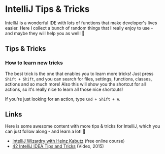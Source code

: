 # IntelliJ Tips & Tricks

IntelliJ is a wonderful IDE with lots of functions that make developer's lives easier. Here I collect a bunch of random things that I really enjoy to use - and maybe they will help you as well! 🎉

## Tips & Tricks

### How to learn new tricks

The best trick is the one that enables you to learn more tricks! Just press `Shift + Shift`, and you can search for files, settings, functions, classes, actions and so much more! Also this will show you the shortcut for all actions, so it's really nice to learn all those nice shortcuts!

If you're just looking for an action, type `Cmd + Shift + A`.

## Links

Here is some awesome content with more tips & tricks for IntelliJ, which you can just follow along - and learn a lot! 🌟

- [IntelliJ Wizardry with Heinz Kabutz](https://javaspecialists.teachable.com/p/intellij-wizardry) (free online course)
- [42 IntelliJ IDEA Tips and Tricks](https://www.youtube.com/watch?v=eq3KiAH4IBI) (Video, 2015)
